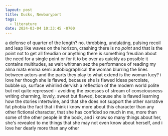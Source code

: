 ```yaml
---
layout: post
title: Ducks, Newburyport
tags:
  - literature
date: 2024-03-04 10:33:45 -0700
---
```


a defense of
quarter of the length? no.
throbbing, undulating, pulsing
recoil and leap
like waves on the horizon, crashing
there is no *point* and that is the point
not to get all freudian or anything
there is something freudian about the need for a single point or for it to be over as quickly as possible
it contains multitudes, as walt whitman sez
the performance of reading
my alma mata
emma
semi autobiographical
the woman blurring the lines between actors and the parts they play
to what extend is the woman lucy?
i love her though she is flawed, because she is flawed
ideas percolate, bubble up, surface
whirlind dervish
a reflection of the modern world
polite but not quite repressed - avoiding the excesses of stream of consciousness writing
charming, lovely, sweet but flawed, because she is flawed
learning how the stories intertwine, and that she does not support the other narrative
fat phobia
the fact that i think i know more about this character than any other fictional character, that she has confided so much in me, more than some of the other people in the book, and i know so many things about her, she's revealed to me things that she may not even know about herself, and i love her dearly more than any other
